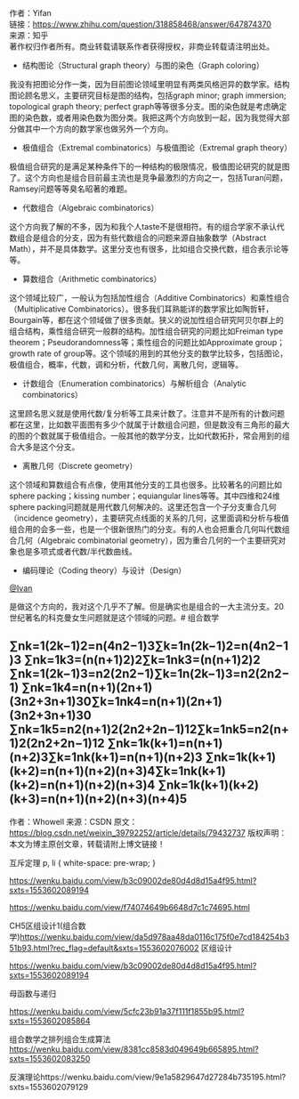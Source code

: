 作者：Yifan  
链接：https://www.zhihu.com/question/318858468/answer/647874370  
来源：知乎  
著作权归作者所有。商业转载请联系作者获得授权，非商业转载请注明出处。  
  

-   结构图论（Structural graph theory）与图的染色（Graph coloring）

我没有把图论分作一类，因为目前图论领域里明显有两类风格迥异的数学家。结构图论顾名思义，主要研究目标是图的结构，包括graph minor; graph immersion; topological graph theory; perfect graph等等很多分支。图的染色就是考虑确定图的染色数，或者用染色数为图分类。我把这两个方向放到一起，因为我觉得大部分做其中一个方向的数学家也做另外一个方向。

-   极值组合（Extremal combinatorics）与极值图论（Extremal graph theory）

极值组合研究的是满足某种条件下的一种结构的极限情况，极值图论研究的就是图了。这个方向也是组合目前最主流也是竞争最激烈的方向之一，包括Turan问题，Ramsey问题等等臭名昭著的难题。

-   代数组合（Algebraic combinatorics）

这个方向我了解的不多，因为和我个人taste不是很相符。有的组合学家不承认代数组合是组合的分支，因为有些代数组合的问题来源自抽象数学（Abstract Math），并不是具体数学。这里分支也有很多，比如组合交换代数，组合表示论等等。

-   算数组合（Arithmetic combinatorics）

这个领域比较广，一般认为包括加性组合（Additive Combinatorics）和乘性组合（Multiplicative Combinatorics）。很多我们耳熟能详的数学家比如陶哲轩，Bourgain等，都在这个领域做了很多贡献。狭义的说加性组合研究阿贝尔群上的组合结构，乘性组合研究一般群的结构。加性组合研究的问题比如Freiman type theorem；Pseudorandomness等；乘性组合的问题比如Approximate group；growth rate of group等。这个领域的用到的其他分支的数学比较多，包括图论，极值组合，概率，代数，调和分析，代数几何，离散几何，逻辑等。

-   计数组合（Enumeration combinatorics）与解析组合（Analytic combinatorics）

这里顾名思义就是使用代数/复分析等工具来计数了。注意并不是所有的计数问题都在这里，比如数平面图有多少个就属于计数组合问题，但是数没有三角形的最大的图的个数就属于极值组合。一般其他的数学分支，比如代数拓扑，常会用到的组合大多是这个分支。

-   离散几何（Discrete geometry）

这个领域和算数组合有点像，使用其他分支的工具也很多。比较著名的问题比如sphere packing；kissing number；equiangular lines等等。其中四维和24维sphere packing问题就是用代数几何解决的。这里还包含一个子分支重合几何（incidence geometry），主要研究点线面的关系的几何，这里面调和分析与极值组合用的会多一些，也是一个很新很热门的分支。有的人也会把重合几何叫代数组合几何（Algebraic combinatorial geometry），因为重合几何的一个主要研究对象也是多项式或者代数/半代数曲线。

-   编码理论（Coding theory）与设计（Design）

[@Ivan](//www.zhihu.com/people/6bc5e550ea74c81b39c37f436ce235c7)

是做这个方向的，我对这个几乎不了解。但是确实也是组合的一大主流分支。20世纪著名的科克曼女生问题就是这个领域的问题。# 组合数学




∑nk=1(2k−1)2=n(4n2−1)3∑k=1n(2k−1)2=n(4n2−1)3 
∑nk=1k3=(n(n+1)2)2∑k=1nk3=(n(n+1)2)2
∑nk=1(2k−1)3=n2(2n2−1)∑k=1n(2k−1)3=n2(2n2−1)
∑nk=1k4=n(n+1)(2n+1)(3n2+3n+1)30∑k=1nk4=n(n+1)(2n+1)(3n2+3n+1)30
∑nk=1k5=n2(n+1)2(2n2+2n−1)12∑k=1nk5=n2(n+1)2(2n2+2n−1)12
∑nk=1k(k+1)=n(n+1)(n+2)3∑k=1nk(k+1)=n(n+1)(n+2)3
∑nk=1k(k+1)(k+2)=n(n+1)(n+2)(n+3)4∑k=1nk(k+1)(k+2)=n(n+1)(n+2)(n+3)4
∑nk=1k(k+1)(k+2)(k+3)=n(n+1)(n+2)(n+3)(n+4)5
--------------------- 
作者：Whowell 
来源：CSDN 
原文：https://blog.csdn.net/weixin_39792252/article/details/79432737 
版权声明：本文为博主原创文章，转载请附上博文链接！












互斥定理 p, li { white-space: pre-wrap; } 

https://wenku.baidu.com/view/b3c09002de80d4d8d15a4f95.html?sxts=1553602089194


https://wenku.baidu.com/view/f74074649b6648d7c1c74695.html

CH5区组设计1(组合数学)https://wenku.baidu.com/view/da5d978aa48da0116c175f0e7cd184254b351b93.html?rec_flag=default&sxts=1553602076002
区组设计

https://wenku.baidu.com/view/b3c09002de80d4d8d15a4f95.html?sxts=1553602089194


母函数与递归

https://wenku.baidu.com/view/5cfc23b91a37f111f1855b95.html?sxts=1553602085864

组合数学之排列组合生成算法
https://wenku.baidu.com/view/8381cc8583d049649b665895.html?sxts=1553602083250


反演理论https://wenku.baidu.com/view/9e1a5829647d27284b735195.html?sxts=1553602079129



















































































